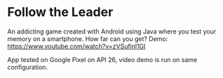 # Follow the Leader
An addicting game created with Android using Java where you test your memory on a smartphone. How far can you get?
Demo: https://www.youtube.com/watch?v=zVSufjnl1GI

App tested on Google Pixel on API 26, video demo is run on same configuration.
